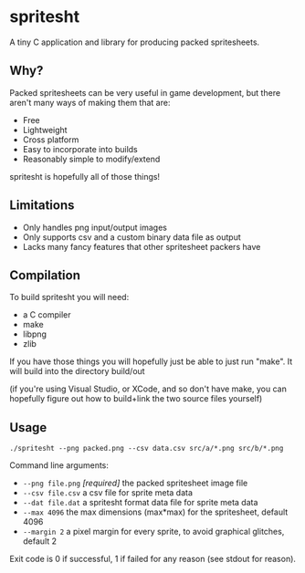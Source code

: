 spritesht
=========

A tiny C application and library for producing packed spritesheets.

Why?
----

Packed spritesheets can be very useful in game development, but there aren't
many ways of making them that are:

* Free
* Lightweight
* Cross platform
* Easy to incorporate into builds
* Reasonably simple to modify/extend

spritesht is hopefully all of those things!

Limitations
-----------

* Only handles png input/output images
* Only supports csv and a custom binary data file as output
* Lacks many fancy features that other spritesheet packers have

Compilation
-----------

To build spritesht you will need:

* a C compiler
* make
* libpng
* zlib

If you have those things you will hopefully just be able to just run "make". It
will build into the directory build/out

(if you're using Visual Studio, or XCode, and so don't have make, you can
hopefully figure out how to build+link the two source files yourself)

Usage
-----

    ./spritesht --png packed.png --csv data.csv src/a/*.png src/b/*.png

Command line arguments:

* `--png file.png` _[required]_ the packed spritesheet image file
* `--csv file.csv` a csv file for sprite meta data
* `--dat file.dat` a spritesht format data file for sprite meta data
* `--max 4096` the max dimensions (max*max) for the spritesheet, default 4096
* `--margin 2` a pixel margin for every sprite, to avoid graphical glitches, default 2

Exit code is 0 if successful, 1 if failed for any reason (see stdout for reason).
